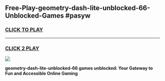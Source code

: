 
## Free-Play-geometry-dash-lite-unblocked-66-Unblocked-Games #pasyw
<h3>
<a href="https://news.freeplayer.one?title=geometry-dash-lite-unblocked-66&ref=8M">CLICK TO PLAY</a></h3>
<hr>

<h3>
<a href="https://news.freeplayer.one?title=geometry-dash-lite-unblocked-66&ref=8M">CLICK 2 PLAY</a>
  
</h3>

<a href="https://news.freeplayer.one?title=geometry-dash-lite-unblocked-66&ref=8M"><img src="https://clearcache.store/games.png"></a>


**geometry-dash-lite-unblocked-66 games unblocked: Your Gateway to Fun and Accessible Online Gaming**
